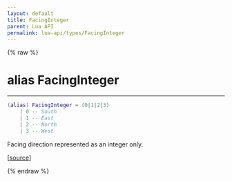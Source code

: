 ```yaml
---
layout: default
title: FacingInteger
parent: Lua API
permalink: lua-api/types/FacingInteger
---
```


{% raw %}

# alias FacingInteger
---



```lua
(alias) FacingInteger = (0|1|2|3)
    | 0 -- South
    | 1 -- East
    | 2 -- North
    | 3 -- West

```




Facing direction represented as an integer only.

[<a href="https://github.com/beyond-all-reason/RecoilEngine/blob/b29554ca8a91605fa235eafe60ad740783359665/rts/Lua/LuaUnsyncedRead.cpp#L3497-L3507" target="_blank">source</a>]


{% endraw %}